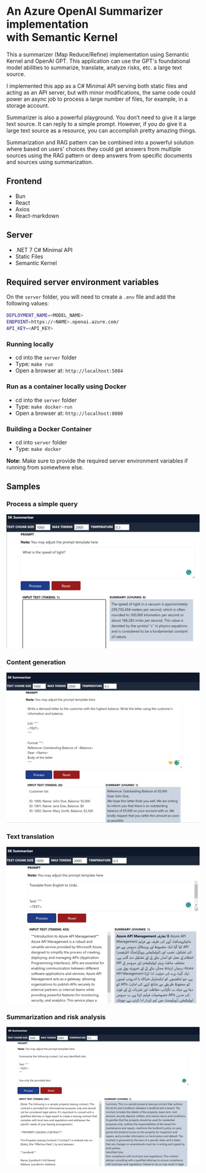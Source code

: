 # An Azure OpenAI Summarizer implementation<br/>with Semantic Kernel

This a summarizer (Map Reduce/Refine) implementation using Semantic Kernel and OpenAI GPT. This application can use the GPT's foundational model abilities to summarize, translate, analyze risks, etc. a large text source.

I implemented this app as a C# Minimal API serving both static files and acting as an API server, but with minor modifications, the same code could power an async job to process a large number of files, for example, in a storage account.

Summarizer is also a powerful playground. You don’t need to give it a large text source. It can reply to a simple prompt. However, if you do give it a large text source as a resource, you can accomplish pretty amazing things.

Summarization and RAG pattern can be combined into a powerful solution where based on users' choices they could get answers from multiple sources using the RAG pattern or deep answers from specific documents and sources using summarization.

## Frontend

- Bun
- React
- Axios
- React-markdown

## Server

- .NET 7 C# Minimal API
- Static Files
- Semantic Kernel

## Required server environment variables

On the `server` folder, you will need to create a `.env` file and add the following values:

```bash
DEPLOYMENT_NAME=<MODEL_NAME>
ENDPOINT=https://<NAME>.openai.azure.com/
API_KEY=<API_KEY>
```

### Running locally

- cd into the `server` folder
- Type: `make run`
- Open a browser at: `http://localhost:5084`

### Run as a container locally using Docker

- cd into the `server` folder
- Type: `make docker-run`
- Open a browser at: `http://localhost:8080`

### Building a Docker Container

- cd into `server` folder
- Type: `make docker`

**Note:** Make sure to provide the required server environment variables if running from somewhere else.

## Samples

### Process a simple query

![Picture shows an image of a answer to a simple prompt](images/sksm-1.png)

### Content generation

![Picture shows the system finding a delinquent customer and writing a letter](images/sksm-2.png)

### Text translation

![Picture shows an image of a text document being translated from English to Urdu](images/sksm-3.png)

### Summarization and risk analysis

![Picture shows a legal document being summarized and analyzed for risks.](images/sksm-4.png)
